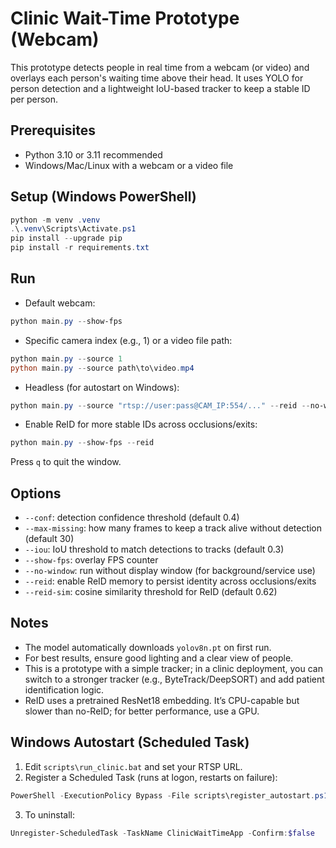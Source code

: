 # Clinic Wait-Time Prototype (Webcam)

This prototype detects people in real time from a webcam (or video) and overlays each person's waiting time above their head. It uses YOLO for person detection and a lightweight IoU-based tracker to keep a stable ID per person.

## Prerequisites
- Python 3.10 or 3.11 recommended
- Windows/Mac/Linux with a webcam or a video file

## Setup (Windows PowerShell)
```powershell
python -m venv .venv
.\.venv\Scripts\Activate.ps1
pip install --upgrade pip
pip install -r requirements.txt
```

## Run
- Default webcam:
```powershell
python main.py --show-fps
```
- Specific camera index (e.g., 1) or a video file path:
```powershell
python main.py --source 1
python main.py --source path\to\video.mp4
```

- Headless (for autostart on Windows):
```powershell
python main.py --source "rtsp://user:pass@CAM_IP:554/..." --reid --no-window
```

- Enable ReID for more stable IDs across occlusions/exits:
```powershell
python main.py --show-fps --reid
```

Press `q` to quit the window.

## Options
- `--conf`: detection confidence threshold (default 0.4)
- `--max-missing`: how many frames to keep a track alive without detection (default 30)
- `--iou`: IoU threshold to match detections to tracks (default 0.3)
- `--show-fps`: overlay FPS counter
 - `--no-window`: run without display window (for background/service use)
 - `--reid`: enable ReID memory to persist identity across occlusions/exits
 - `--reid-sim`: cosine similarity threshold for ReID (default 0.62)

## Notes
- The model automatically downloads `yolov8n.pt` on first run.
- For best results, ensure good lighting and a clear view of people.
- This is a prototype with a simple tracker; in a clinic deployment, you can switch to a stronger tracker (e.g., ByteTrack/DeepSORT) and add patient identification logic.
 - ReID uses a pretrained ResNet18 embedding. It’s CPU-capable but slower than no-ReID; for better performance, use a GPU.

## Windows Autostart (Scheduled Task)
1. Edit `scripts\run_clinic.bat` and set your RTSP URL.
2. Register a Scheduled Task (runs at logon, restarts on failure):
```powershell
PowerShell -ExecutionPolicy Bypass -File scripts\register_autostart.ps1 -TaskName ClinicWaitTimeApp
```
3. To uninstall:
```powershell
Unregister-ScheduledTask -TaskName ClinicWaitTimeApp -Confirm:$false
```
